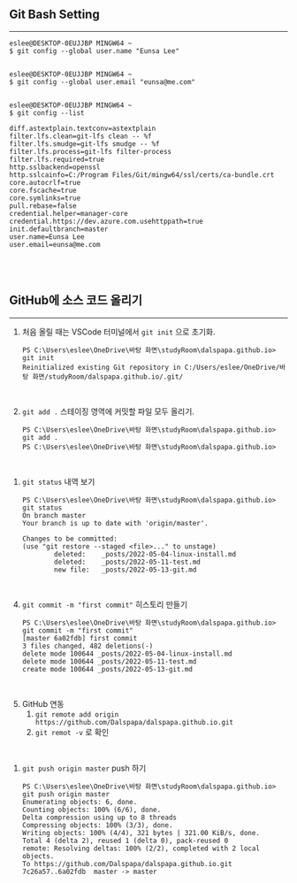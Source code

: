 ## Git Bash Setting
---

```
eslee@DESKTOP-0EUJJBP MINGW64 ~
$ git config --global user.name "Eunsa Lee"


eslee@DESKTOP-0EUJJBP MINGW64 ~
$ git config --global user.email "eunsa@me.com"


eslee@DESKTOP-0EUJJBP MINGW64 ~
$ git config --list

diff.astextplain.textconv=astextplain
filter.lfs.clean=git-lfs clean -- %f
filter.lfs.smudge=git-lfs smudge -- %f
filter.lfs.process=git-lfs filter-process
filter.lfs.required=true
http.sslbackend=openssl
http.sslcainfo=C:/Program Files/Git/mingw64/ssl/certs/ca-bundle.crt
core.autocrlf=true
core.fscache=true
core.symlinks=true
pull.rebase=false
credential.helper=manager-core
credential.https://dev.azure.com.usehttppath=true
init.defaultbranch=master
user.name=Eunsa Lee
user.email=eunsa@me.com
```

<br/>
<br/>

## GitHub에 소스 코드 올리기
---

1. 처음 올릴 때는 VSCode 터미널에서 `git init` 으로 초기화. 

    ```
    PS C:\Users\eslee\OneDrive\바탕 화면\studyRoom\dalspapa.github.io> git init
    Reinitialized existing Git repository in C:/Users/eslee/OneDrive/바탕 화면/studyRoom/dalspapa.github.io/.git/
    ```

<br/>

2. `git add .` 스테이징 영역에 커밋할 파일 모두 올리기.

    ```
    PS C:\Users\eslee\OneDrive\바탕 화면\studyRoom\dalspapa.github.io> git add .
    PS C:\Users\eslee\OneDrive\바탕 화면\studyRoom\dalspapa.github.io> 
    ```

<br/>

1. `git status` 내역 보기

    ```
    PS C:\Users\eslee\OneDrive\바탕 화면\studyRoom\dalspapa.github.io> git status
    On branch master
    Your branch is up to date with 'origin/master'.

    Changes to be committed:
    (use "git restore --staged <file>..." to unstage)
            deleted:    _posts/2022-05-04-linux-install.md
            deleted:    _posts/2022-05-11-test.md
            new file:   _posts/2022-05-13-git.md
    ```

<br/>

4. `git commit -m "first commit"` 히스토리 만들기
   
    ```
    PS C:\Users\eslee\OneDrive\바탕 화면\studyRoom\dalspapa.github.io> git commit -m "first commit"
    [master 6a02fdb] first commit
    3 files changed, 482 deletions(-)
    delete mode 100644 _posts/2022-05-04-linux-install.md
    delete mode 100644 _posts/2022-05-11-test.md
    create mode 100644 _posts/2022-05-13-git.md
    ```
<br/>

5. GitHub 연동
   1. `git remote add origin https://github.com/Dalspapa/dalspapa.github.io.git`
   2. `git remot -v` 로 확인

<br/>

1. `git push origin master` push 하기

    ```
    PS C:\Users\eslee\OneDrive\바탕 화면\studyRoom\dalspapa.github.io> git push origin master
    Enumerating objects: 6, done.
    Counting objects: 100% (6/6), done.
    Delta compression using up to 8 threads
    Compressing objects: 100% (3/3), done.
    Writing objects: 100% (4/4), 321 bytes | 321.00 KiB/s, done.
    Total 4 (delta 2), reused 1 (delta 0), pack-reused 0
    remote: Resolving deltas: 100% (2/2), completed with 2 local objects.
    To https://github.com/Dalspapa/dalspapa.github.io.git
    7c26a57..6a02fdb  master -> master
    ```